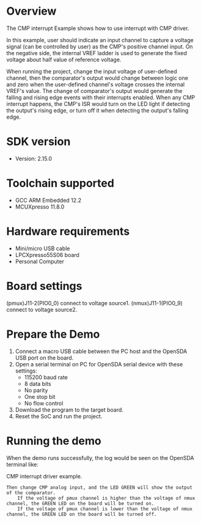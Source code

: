 Overview
========

The CMP interrupt Example shows how to use interrupt with CMP driver.

In this example, user should indicate an input channel to capture a voltage signal (can be controlled by user) as the 
CMP's positive channel input. On the negative side, the internal VREF ladder is used to generate the fixed voltage about
half value of reference voltage.

When running the project, change the input voltage of user-defined channel, then the comparator's output would change
between logic one and zero when the user-defined channel's voltage crosses the internal VREF's value. The change of
comparator's output would generate the falling and rising edge events with their interrupts enabled. When any CMP 
interrupt happens, the CMP's ISR would turn on the LED light if detecting the output's rising edge, or turn off it when
detecting the output's falling edge.

SDK version
===========
- Version: 2.15.0

Toolchain supported
===================
- GCC ARM Embedded  12.2
- MCUXpresso  11.8.0

Hardware requirements
=====================
- Mini/micro USB cable
- LPCXpresso55S06 board
- Personal Computer

Board settings
==============
(pmux)J11-2(PIO0_0) connect to voltage source1.
(nmux)J11-1(PIO0_9) connect to voltage source2.

Prepare the Demo
================
1.  Connect a macro USB cable between the PC host and the OpenSDA USB port on the board.
2.  Open a serial terminal on PC for OpenSDA serial device with these settings:
    - 115200 baud rate
    - 8 data bits
    - No parity
    - One stop bit
    - No flow control
3.  Download the program to the target board.
4.  Reset the SoC and run the project.

Running the demo
================
When the demo runs successfully, the log would be seen on the OpenSDA terminal like:

CMP interrupt driver example.

~~~~~~~~~~~~~~~~~~~~~~~~~~~~
Then change CMP analog input, and the LED GREEN will show the output of the comparator.
    If the voltage of pmux channel is higher than the voltage of nmux channel, the GREEN LED on the board will be turned on.
    If the voltage of pmux channel is lower than the voltage of nmux channel, the GREEN LED on the board will be turned off.
